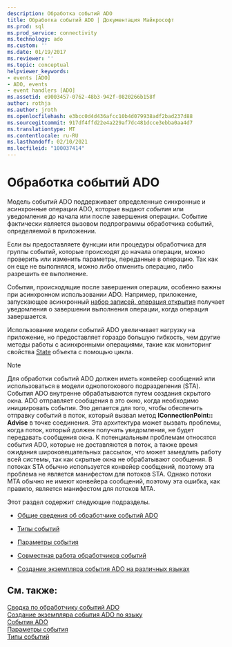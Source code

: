 ```yaml
---
description: Обработка событий ADO
title: Обработка событий ADO | Документация Майкрософт
ms.prod: sql
ms.prod_service: connectivity
ms.technology: ado
ms.custom: ''
ms.date: 01/19/2017
ms.reviewer: ''
ms.topic: conceptual
helpviewer_keywords:
- events [ADO]
- ADO, events
- event handlers [ADO]
ms.assetid: e9003457-0762-48b3-942f-0820266b158f
author: rothja
ms.author: jroth
ms.openlocfilehash: e3bcc0d4d436afcc10b4d079938adf2bad237d88
ms.sourcegitcommit: 917df4ffd22e4a229af7dc481dcce3ebba0aa4d7
ms.translationtype: MT
ms.contentlocale: ru-RU
ms.lasthandoff: 02/10/2021
ms.locfileid: "100037414"
---
```

# <a name="handling-ado-events"></a>Обработка событий ADO
Модель событий ADO поддерживает определенные синхронные и асинхронные операции ADO, которые выдают *события* или уведомления до начала или после завершения операции. Событие фактически является вызовом подпрограммы обработчика событий, определяемой в приложении.  
  
 Если вы предоставляете функции или процедуры обработчика для группы событий, которые происходят до начала операции, можно проверить или изменить параметры, переданные в операцию. Так как он еще не выполнялся, можно либо отменить операцию, либо разрешить ее выполнение.  
  
 События, происходящие после завершения операции, особенно важны при асинхронном использовании ADO. Например, приложение, запускающее асинхронный [набор записей. операция открытия](../../reference/ado-api/open-method-ado-recordset.md) получает уведомления о завершении выполнения операции, когда операция завершается.  
  
 Использование модели событий ADO увеличивает нагрузку на приложение, но предоставляет гораздо большую гибкость, чем другие методы работы с асинхронными операциями, такие как мониторинг свойства [State](../../reference/ado-api/state-property-ado.md) объекта с помощью цикла.  
  
> [!NOTE]
>  Для обработки событий ADO должен иметь конвейер сообщений или использоваться в модели однопотокового подразделения (STA). События ADO внутренне обрабатываются путем создания скрытого окна. ADO отправляет сообщения в это окно, когда необходимо инициировать события. Это делается для того, чтобы обеспечить отправку событий в поток, который вызвал метод **IConnectionPoint:: Advise** в точке соединения. Эта архитектура может вызвать проблемы, когда поток, который должен получать уведомления, не будет передавать сообщения окна. К потенциальным проблемам относятся события ADO, которые не доставляются в поток, а также время ожидания широковещательных рассылок, что может замедлить работу всей системы, так как скрытые окна не обрабатывают сообщения. В потоках STA обычно используется конвейер сообщений, поэтому эта проблема не является манифестом для потоков STA. Однако потоки MTA обычно не имеют конвейера сообщений, поэтому эта ошибка, как правило, является манифестом для потоков MTA.  
  
 Этот раздел содержит следующие подразделы.  
  
-   [Общие сведения об обработчике событий ADO](./ado-event-handler-summary.md)  
  
-   [Типы событий](./types-of-events.md)  
  
-   [Параметры события](./event-parameters.md)  
  
-   [Совместная работа обработчиков событий](./how-event-handlers-work-together.md)  
  
-   [Создание экземпляра события ADO на различных языках](./ado-event-instantiation-by-language.md)  
  
## <a name="see-also"></a>См. также:  
 [Сводка по обработчику событий ADO](./ado-event-handler-summary.md)   
 [Создание экземпляра события ADO по языку](./ado-event-instantiation-by-language.md)   
 [События ADO](../../reference/ado-api/ado-events.md)   
 [Параметры события](./event-parameters.md)   
 [Типы событий](./types-of-events.md)